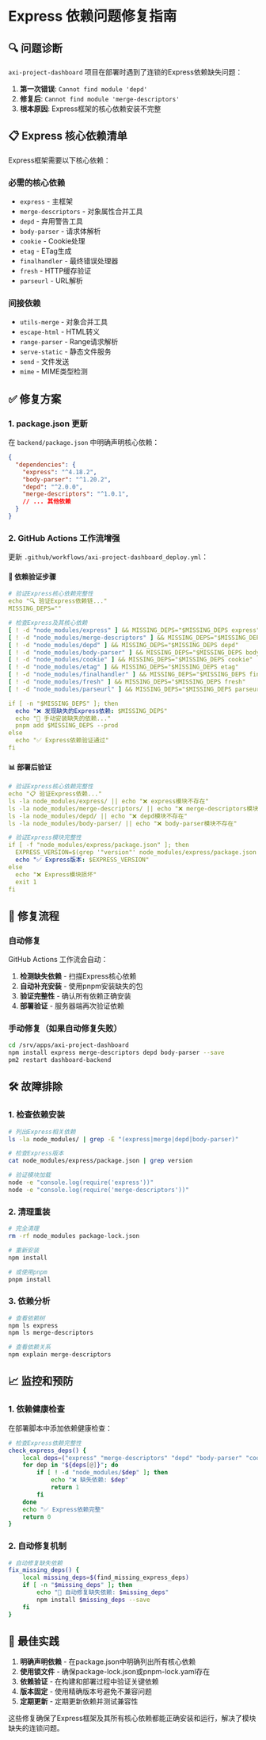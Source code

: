 # Express 依赖问题修复指南

## 🔍 问题诊断

`axi-project-dashboard` 项目在部署时遇到了连锁的Express依赖缺失问题：

1. **第一次错误**: `Cannot find module 'depd'`
2. **修复后**: `Cannot find module 'merge-descriptors'`
3. **根本原因**: Express框架的核心依赖安装不完整

## 📋 Express 核心依赖清单

Express框架需要以下核心依赖：

### 必需的核心依赖
- `express` - 主框架
- `merge-descriptors` - 对象属性合并工具
- `depd` - 弃用警告工具
- `body-parser` - 请求体解析
- `cookie` - Cookie处理
- `etag` - ETag生成
- `finalhandler` - 最终错误处理器
- `fresh` - HTTP缓存验证
- `parseurl` - URL解析

### 间接依赖
- `utils-merge` - 对象合并工具
- `escape-html` - HTML转义
- `range-parser` - Range请求解析
- `serve-static` - 静态文件服务
- `send` - 文件发送
- `mime` - MIME类型检测

## ✅ 修复方案

### 1. package.json 更新

在 `backend/package.json` 中明确声明核心依赖：

```json
{
  "dependencies": {
    "express": "^4.18.2",
    "body-parser": "^1.20.2",
    "depd": "^2.0.0",
    "merge-descriptors": "^1.0.1",
    // ... 其他依赖
  }
}
```

### 2. GitHub Actions 工作流增强

更新 `.github/workflows/axi-project-dashboard_deploy.yml`：

#### 🔧 **依赖验证步骤**
```yaml
# 验证Express核心依赖完整性
echo "🔍 验证Express依赖链..."
MISSING_DEPS=""

# 检查Express及其核心依赖
[ ! -d "node_modules/express" ] && MISSING_DEPS="$MISSING_DEPS express"
[ ! -d "node_modules/merge-descriptors" ] && MISSING_DEPS="$MISSING_DEPS merge-descriptors"
[ ! -d "node_modules/depd" ] && MISSING_DEPS="$MISSING_DEPS depd"
[ ! -d "node_modules/body-parser" ] && MISSING_DEPS="$MISSING_DEPS body-parser"
[ ! -d "node_modules/cookie" ] && MISSING_DEPS="$MISSING_DEPS cookie"
[ ! -d "node_modules/etag" ] && MISSING_DEPS="$MISSING_DEPS etag"
[ ! -d "node_modules/finalhandler" ] && MISSING_DEPS="$MISSING_DEPS finalhandler"
[ ! -d "node_modules/fresh" ] && MISSING_DEPS="$MISSING_DEPS fresh"
[ ! -d "node_modules/parseurl" ] && MISSING_DEPS="$MISSING_DEPS parseurl"

if [ -n "$MISSING_DEPS" ]; then
  echo "❌ 发现缺失的Express依赖: $MISSING_DEPS"
  echo "🔧 手动安装缺失的依赖..."
  pnpm add $MISSING_DEPS --prod
else
  echo "✅ Express依赖验证通过"
fi
```

#### 📊 **部署后验证**
```yaml
# 验证Express核心依赖完整性
echo "📋 验证Express依赖..."
ls -la node_modules/express/ || echo "❌ express模块不存在"
ls -la node_modules/merge-descriptors/ || echo "❌ merge-descriptors模块不存在"
ls -la node_modules/depd/ || echo "❌ depd模块不存在"
ls -la node_modules/body-parser/ || echo "❌ body-parser模块不存在"

# 验证Express模块完整性
if [ -f "node_modules/express/package.json" ]; then
  EXPRESS_VERSION=$(grep '"version"' node_modules/express/package.json | cut -d'"' -f4)
  echo "✅ Express版本: $EXPRESS_VERSION"
else
  echo "❌ Express模块损坏"
  exit 1
fi
```

## 🔄 修复流程

### 自动修复
GitHub Actions 工作流会自动：

1. **检测缺失依赖** - 扫描Express核心依赖
2. **自动补充安装** - 使用pnpm安装缺失的包
3. **验证完整性** - 确认所有依赖正确安装
4. **部署验证** - 服务器端再次验证依赖

### 手动修复（如果自动修复失败）
```bash
cd /srv/apps/axi-project-dashboard
npm install express merge-descriptors depd body-parser --save
pm2 restart dashboard-backend
```

## 🛠️ 故障排除

### 1. 检查依赖安装
```bash
# 列出Express相关依赖
ls -la node_modules/ | grep -E "(express|merge|depd|body-parser)"

# 检查Express版本
cat node_modules/express/package.json | grep version

# 验证模块加载
node -e "console.log(require('express'))"
node -e "console.log(require('merge-descriptors'))"
```

### 2. 清理重装
```bash
# 完全清理
rm -rf node_modules package-lock.json

# 重新安装
npm install

# 或使用pnpm
pnpm install
```

### 3. 依赖分析
```bash
# 查看依赖树
npm ls express
npm ls merge-descriptors

# 查看依赖关系
npm explain merge-descriptors
```

## 📈 监控和预防

### 1. 依赖健康检查
在部署脚本中添加依赖健康检查：

```bash
# 检查Express依赖完整性
check_express_deps() {
    local deps=("express" "merge-descriptors" "depd" "body-parser" "cookie" "etag")
    for dep in "${deps[@]}"; do
        if [ ! -d "node_modules/$dep" ]; then
            echo "❌ 缺失依赖: $dep"
            return 1
        fi
    done
    echo "✅ Express依赖完整"
    return 0
}
```

### 2. 自动修复机制
```bash
# 自动修复缺失依赖
fix_missing_deps() {
    local missing_deps=$(find_missing_express_deps)
    if [ -n "$missing_deps" ]; then
        echo "🔧 自动修复缺失依赖: $missing_deps"
        npm install $missing_deps --save
    fi
}
```

## 🎯 最佳实践

1. **明确声明依赖** - 在package.json中明确列出所有核心依赖
2. **使用锁文件** - 确保package-lock.json或pnpm-lock.yaml存在
3. **依赖验证** - 在构建和部署过程中验证关键依赖
4. **版本固定** - 使用精确版本号避免不兼容问题
5. **定期更新** - 定期更新依赖并测试兼容性

这些修复确保了Express框架及其所有核心依赖都能正确安装和运行，解决了模块缺失的连锁问题。
